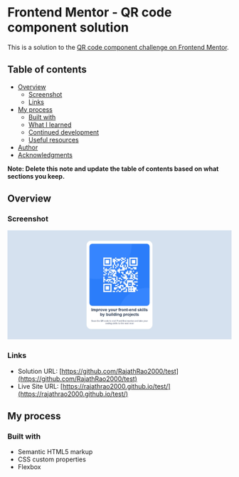 # Frontend Mentor - QR code component solution

This is a solution to the [QR code component challenge on Frontend Mentor](https://www.frontendmentor.io/challenges/qr-code-component-iux_sIO_H).  

## Table of contents

- [Overview](#overview)
  - [Screenshot](#screenshot)
  - [Links](#links)
- [My process](#my-process)
  - [Built with](#built-with)
  - [What I learned](#what-i-learned)
  - [Continued development](#continued-development)
  - [Useful resources](#useful-resources)
- [Author](#author)
- [Acknowledgments](#acknowledgments)

**Note: Delete this note and update the table of contents based on what sections you keep.**

## Overview

### Screenshot

![screenshot of output](./screenshot.jpg)

### Links

- Solution URL: [https://github.com/RajathRao2000/test](https://github.com/RajathRao2000/test)
- Live Site URL: [https://rajathrao2000.github.io/test/](https://rajathrao2000.github.io/test/)

## My process

### Built with

- Semantic HTML5 markup
- CSS custom properties
- Flexbox
